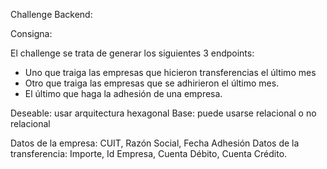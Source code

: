 Challenge Backend:

Consigna:

El challenge se trata de generar los siguientes 3 endpoints:

- Uno que traiga las empresas que hicieron transferencias el último mes
- Otro que traiga las empresas que se adhirieron el último mes.
- El último que haga la adhesión de una empresa.

Deseable: usar arquitectura hexagonal
Base: puede usarse relacional o no relacional

Datos de la empresa: CUIT, Razón Social, Fecha Adhesión
Datos de la transferencia: Importe, Id Empresa, Cuenta Débito, Cuenta Crédito.
